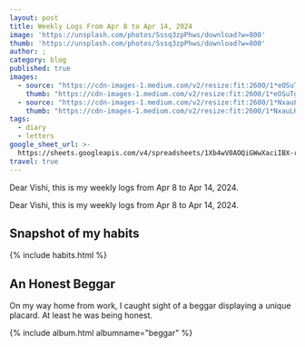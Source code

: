 ```yaml
---
layout: post
title: Weekly Logs From Apr 8 to Apr 14, 2024
image: 'https://unsplash.com/photos/Sssq3zpPhws/download?w=800'
thumb: 'https://unsplash.com/photos/Sssq3zpPhws/download?w=800'
author: ;
category: blog
published: true
images:  
  - source: "https://cdn-images-1.medium.com/v2/resize:fit:2600/1*eOSuTgVoAab5dYCNJLSVeQ.jpeg"
    thumb: "https://cdn-images-1.medium.com/v2/resize:fit:2600/1*eOSuTgVoAab5dYCNJLSVeQ.jpeg"
  - source: "https://cdn-images-1.medium.com/v2/resize:fit:2600/1*NxauLHmElGpr0tz4j7CvAw.jpeg"
    thumb: "https://cdn-images-1.medium.com/v2/resize:fit:2600/1*NxauLHmElGpr0tz4j7CvAw.jpeg"
tags:
  - diary
  - letters
google_sheet_url: >-
  https://sheets.googleapis.com/v4/spreadsheets/1Xb4wV0AOQiGWwXaciIBX-rkFebzg8DlAcRcClshyAnA/values/Habits!A146:T159?alt=json&key=AIzaSyCgYRKf_apK3TUSYGO9WhQ5dN-ukY4H0gw
travel: true
---
```



Dear Vishi, this is my weekly logs from Apr 8 to Apr 14, 2024.<!-- truncate_here -->

Dear Vishi, this is my weekly logs from Apr 8 to Apr 14, 2024.

## Snapshot of my habits

{% include habits.html %}

## An Honest Beggar

On my way home from work, I caught sight of a beggar displaying a unique placard. At least he was being honest.

{% include album.html albumname="beggar" %}